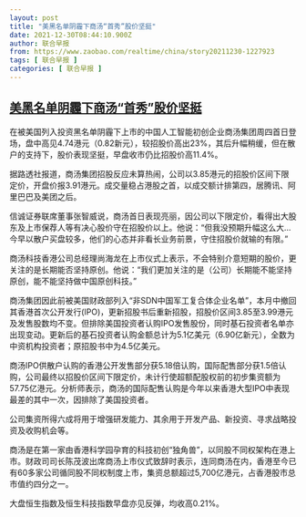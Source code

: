 ```yaml
---
layout: post
title: "美黑名单阴霾下商汤“首秀”股价坚挺"
date: 2021-12-30T08:44:10.900Z
author: 联合早报
from: https://www.zaobao.com/realtime/china/story20211230-1227923
tags: [ 联合早报 ]
categories: [ 联合早报 ]
---
```

<!--1640873880000-->
[美黑名单阴霾下商汤“首秀”股价坚挺](https://www.zaobao.com/realtime/china/story20211230-1227923)
------

<div>
<p>在被美国列入投资黑名单阴霾下上市的中国人工智能初创企业商汤集团周四首日登场，盘中高见4.74港元（0.82新元），较招股价高出23%，其后升幅稍缓，但在散户的支持下，股价表现坚挺，早盘收市仍比招股价高11.4%。</p><p>据路透社报道，商汤集团招股反应未算热闹，公司以3.85港元的招股价区间下限定价，开盘价报3.91港元。成交量稳占港股之首，以成交额计排第四，居腾讯、阿里巴巴及美团之后。</p><p>信诚证券联席董事张智威说，商汤首日表现亮丽，因公司以下限定价，看得出大股东及上市保荐人等有决心股价守在招股价以上。他说：“但我没预期升幅这么大...今早以散户买盘较多，他们的心态并非看长业务前景，守住招股价就输的有限。”</p><section id="imu"><div id="dfp-ad-imu1">        </div></section><p>商汤科技香港公司总经理尚海龙在上市仪式上表示，不会特别介意短期的股价，更关注的是长期能否坚持原创。他说：“我们更加关注的是（公司）长期能不能坚持原创，能不能坚持做中国原创科技。”</p><p>商汤集团因此前被美国财政部列入“非SDN中国军工复合体企业名单”，本月中撤回其香港首次公开发行(IPO)，更新招股书后重新招股，招股价区间3.85至3.99港元及发售股数均不变。但排除美国投资者认购IPO发售股份，同时基石投资者名单亦出现变动。更新后的基石投资者认购金额总计为5.1亿美元（6.90亿新元），全数为中资机构投资者；原招股书中为4.5亿美元。</p><p>商汤IPO供散户认购的香港公开发售部分获5.18倍认购，国际配售部分获1.5倍认购，公司最终以招股价区间下限定价，未计行使超额配股权前的初步集资额为57.75亿港元。分析师表示，商汤的国际配售认购是今年以来香港大型IPO中表现最差的其中一次，因排除了美国投资者。</p><div id="innity-in-post"></div><div id="dfp-ad-midarticlespecial">        </div><p>公司集资所得六成将用于增强研发能力、其余用于开发产品、新投资、寻求战略投资及收购机会等。</p><p>商汤是在第一家由香港科学园孕育的科技初创“独角兽”，以同股不同权架构在港上市。财政司司长陈茂波出席商汤上市仪式致辞时表示，连同商汤在内，香港至今已有60多家公司循同股不同权制度上市，集资总额超过5,700亿港元，占香港股市总市值约四分之一。</p><p>大盘恒生指数及恒生科技指数早盘亦见反弹，均收高0.21%。</p>      <div class="cx_paywall_placeholder" id="sph_cdp_40"></div>
</div>
